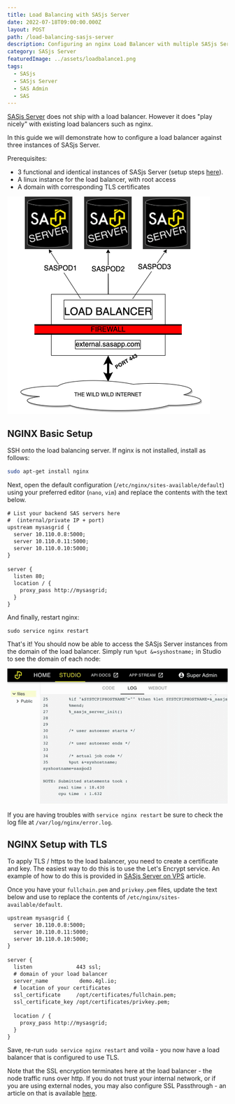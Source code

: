 ```yaml
---
title: Load Balancing with SASjs Server
date: 2022-07-18T09:00:00.000Z
layout: POST
path: /load-balancing-sasjs-server
description: Configuring an nginx Load Balancer with multiple SASjs Server Instances
category: SASjs Server
featuredImage: ../assets/loadbalance1.png
tags:
  - SASjs
  - SASjs Server
  - SAS Admin
  - SAS
---
```


[SASjs Server](https://server.sasjs.io) does not ship with a load balancer.  However it does "play nicely" with existing load balancers such as nginx.

In this guide we will demonstrate how to configure a load balancer against three instances of SASjs Server.

Prerequisites:

* 3 functional and identical instances of SASjs Server (setup steps [here](/sasjs-server-on-vps)).
* A linux instance for the load balancer, with root access
* A domain with corresponding TLS certificates

![](../assets/loadbalance1.png)


## NGINX Basic Setup

SSH onto the load balancing server.  If nginx is not installed, install as follows:

```bash
sudo apt-get install nginx
```

Next, open the default configuration (`/etc/nginx/sites-available/default`) using your preferred editor (`nano`, `vim`) and replace the contents with the text below.

```
# List your backend SAS servers here
#  (internal/private IP + port)
upstream mysasgrid {
  server 10.110.0.8:5000;
  server 10.110.0.11:5000;
  server 10.110.0.10:5000;
}

server {
  listen 80;
  location / {
    proxy_pass http://mysasgrid;
  }
}
```

And finally, restart nginx:

```
sudo service nginx restart
```

That's it!  You should now be able to access the SASjs Server instances from the domain of the load balancer.  Simply run `%put &=syshostname;` in Studio to see the domain of each node:

![](../assets/loadbalance.gif)


If you are having troubles with `service nginx restart` be sure to check the log file at `/var/log/nginx/error.log`.


## NGINX Setup with TLS

To apply TLS / https to the load balancer, you need to create a certificate and key.  The easiest way to do this is to use the Let's Encrypt service.  An example of how to do this is provided in [SASjs Server on VPS](/sasjs-server-on-vps) article.

Once you have your `fullchain.pem` and `privkey.pem` files, update the text below and use to replace the contents of `/etc/nginx/sites-available/default`.

```
upstream mysasgrid {
  server 10.110.0.8:5000;
  server 10.110.0.11:5000;
  server 10.110.0.10:5000;
}

server {
  listen              443 ssl;
  # domain of your load balancer
  server_name          demo.4gl.io;
  # location of your certificates
  ssl_certificate     /opt/certificates/fullchain.pem;
  ssl_certificate_key /opt/certificates/privkey.pem;

  location / {
    proxy_pass http://mysasgrid;
  }
}
```

Save, re-run `sudo service nginx restart` and voila - you now have a load balancer that is configured to use TLS.

Note that the SSL encryption terminates here at the load balancer - the node traffic runs over http. If you do not trust your internal network, or if you are using external nodes, you may also configure SSL Passthrough - an article on that is available [here](https://www.cyberciti.biz/faq/configure-nginx-ssltls-passthru-with-tcp-load-balancing/).


